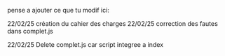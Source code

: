 pense a ajouter ce que tu modif ici:

22/02/25 création du cahier des charges
22/02/25 correction des fautes dans complet.js

22/02/25 Delete complet.js car script integree a index
